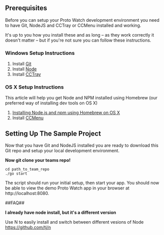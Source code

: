 ## Prerequisites

Before you can setup your Proto Watch development environment you need to have Git, NodeJS and CCTray or CCMenu installed and working.

It's up to you how you install these and as long – as they work correctly it doesn't matter – but if you're not sure you can follow these instructions.

### Windows Setup Instructions
1. Install [Git](https://desktop.github.com/)
2. Install [Node](https://nodejs.org/download/)
3. Install [CCTray](http://en.freedownloadmanager.org/Windows-PC/CruiseControl-NET-CCTray-FREE.html)

### OS X Setup Instructions

This article will help you get Node and NPM installed using Homebrew (our preferred way of installing dev tools on OS X)

1. [Installing Node.js and npm using Homebrew on OS X](https://thechangelog.com/install-node-js-with-homebrew-on-os-x/)
2. Install [CCMenu](http://ccmenu.org/)

## Setting Up The Sample Project

Now that you have Git and NodeJS installed you are ready to download this Git repo and setup your local development environment.

**Now git clone your teams repo!**

```shell
cd path_to_team_repo
./go start
```

The script should run your initial setup, then start your app. You should now be able to view the demo Proto Watch app in your browser at http://localhost:8080.

##FAQ##

**I already have node install, but it's a different version**

Use N to easily install and switch between different vesions of Node https://github.com/tj/n
